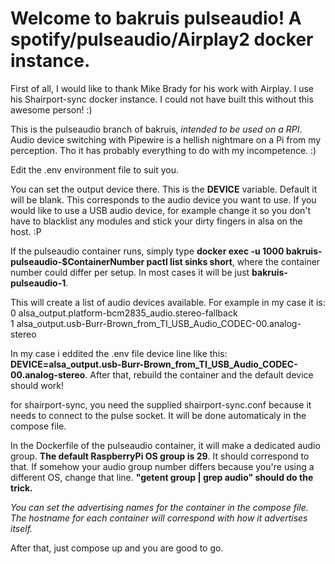# Welcome to bakruis pulseaudio! A spotify/pulseaudio/Airplay2 docker instance.

First of all, I would like to thank Mike Brady for his work with Airplay. I use his Shairport-sync docker instance.
I could not have built this without this awesome person! :)

This is the pulseaudio branch of bakruis, *intended to be used on a RPI*.
Audio device switching with Pipewire is a hellish nightmare on a Pi from my perception. Tho it has probably everything to do with my incompetence. :)

Edit the .env environment file to suit you.

You can set the output device there. This is the **DEVICE** variable. Default it will be blank. This corresponds to the  audio device you want to use. If you would like to use a USB audio device, for example change it so you don't have to blacklist any modules and stick your dirty fingers in alsa on the host. :P

If the pulseaudio container runs, simply type **docker exec -u 1000 bakruis-pulseaudio-$ContainerNumber pactl list sinks short**, where the container number could differ per setup. In most cases it will be just **bakruis-pulseaudio-1**.

This will create a list of audio devices available. For example in my case it is:\
0	alsa_output.platform-bcm2835_audio.stereo-fallback\
1	alsa_output.usb-Burr-Brown_from_TI_USB_Audio_CODEC-00.analog-stereo

In my case i eddited the .env file device line like this: **DEVICE=alsa_output.usb-Burr-Brown_from_TI_USB_Audio_CODEC-00.analog-stereo**.
After that, rebuild the container and the default device should work!

for shairport-sync, you need the supplied shairport-sync.conf because it needs to connect to the pulse socket. It will be done automaticaly in the compose file.

In the Dockerfile of the pulseaudio container, it will make a dedicated audio group. **The default RaspberryPi OS group is 29**. It should correspond to that. If somehow your audio group number differs because you're using a different OS, change that line. **"getent group | grep audio" should do the trick.**

*You can set the advertising names for the container in the compose file. The hostname for each container will correspond with how it advertises itself.*

After that, just compose up and you are good to go.
